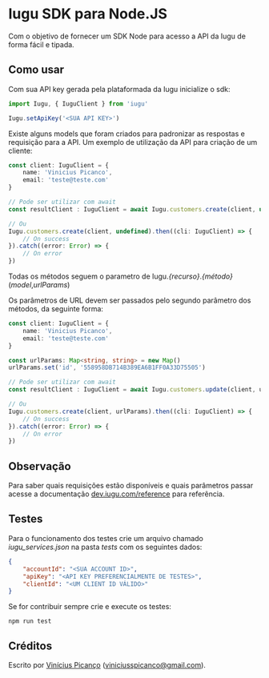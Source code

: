 # Iugu SDK para Node.JS

Com o objetivo de fornecer um SDK Node para acesso a API da Iugu de forma fácil e tipada.

## Como usar

Com sua API key gerada pela plataformada da Iugu inicialize o sdk:
```ts
import Iugu, { IuguClient } from 'iugu'

Iugu.setApiKey('<SUA API KEY>')
```
Existe alguns models que foram criados para padronizar as respostas e requisição para a API.
Um exemplo de utilização da API para criação de um cliente:
```ts
const client: IuguClient = {
    name: 'Vinicius Picanco',
    email: 'teste@teste.com'
}

// Pode ser utilizar com await
const resultClient : IuguClient = await Iugu.customers.create(client, undefined)

// Ou
Iugu.customers.create(client, undefined).then((cli: IuguClient) => {
    // On success
}).catch((error: Error) => {
    // On error
})
```

Todas os métodos seguem o parametro de Iugu._{recurso}_._{método}_(_model_,_urlParams_)

Os parâmetros de URL devem ser passados pelo segundo parâmetro dos métodos, da seguinte forma:

```ts
const client: IuguClient = {
    name: 'Vinicius Picanco',
    email: 'teste@teste.com'
}

const urlParams: Map<string, string> = new Map()
urlParams.set('id', '558958DB714B389EA6B1FF0A33D75505')

// Pode ser utilizar com await
const resultClient : IuguClient = await Iugu.customers.update(client, urlParams)

// Ou
Iugu.customers.create(client, urlParams).then((cli: IuguClient) => {
    // On success
}).catch((error: Error) => {
    // On error
})
```

## Observação
Para saber quais requisições estão disponíveis e quais parâmetros passar acesse a documentação [dev.iugu.com/reference](https://dev.iugu.com/reference) para referência.

## Testes
Para o funcionamento dos testes crie um arquivo chamado _iugu\_services.json_ na pasta _tests_ com os seguintes dados:

```json
{
    "accountId": "<SUA ACCOUNT ID>",
    "apiKey": "<API KEY PREFERENCIALMENTE DE TESTES>",
    "clientId": "<UM CLIENT ID VÁLIDO>"
}
```

Se for contribuir sempre crie e execute os testes:

`npm run test`


## Créditos

Escrito por [Vinícius Picanço](https://github.com/V1pi) (viniciusspicanco@gmail.com).

